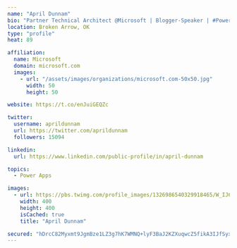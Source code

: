 ```yaml
---
name: "April Dunnam"
bio: "Partner Technical Architect @Microsoft | Blogger-Speaker | #PowerApps, #PowerAutomate, #Office365, #SharePoint | #WIT | #Karaoke Queen"
location: Broken Arrow, OK
type: "profile"
heat: 89

affiliation:
  name: Microsoft
  domain: microsoft.com
  images:
    - url: "/assets/images/organizations/microsoft.com-50x50.jpg"
      width: 50
      height: 50

website: https://t.co/enJuiGEQZc

twitter:
  username: aprildunnam
  url: https://twitter.com/aprildunnam
  followers: 15094

linkedin:
  url: https://www.linkedin.com/public-profile/in/april-dunnam

topics:
  - Power Apps

images:
  - url: https://pbs.twimg.com/profile_images/1326986540329918465/W_IJ6Ih2_400x400.jpg
    width: 400
    height: 400
    isCached: true
    title: "April Dunnam"

secured: "hDrcC82Myxmt9JgmBze1LZ3g7hK7WMNQ+lyF3BaJ2KZXuqwcZ5fikA3IJfSyx4EwD7JcCr1vzY6u+si4uDFmHEsYpVh35rbI4n26s0iCE0TuR+UbbRAQ1bOMOo7Y02IsYrI/itiJgVS3sRCjADynOwMx4dltuRsIMoG+9LPCgmlLG4HElcnrjaB66WvMqqUkik0bxN4vddILLjfsAQGBMGVmugpBP14h1HW6Bd6A1nhsPggiZJvuqYyKb3cTMdebPOsVlkNUzqqb9B5TLp5v+c9deDKnl361i/LBo9GwODN3rtGXaG9/q3m8GUgCsPdfUSgSxk3Di1h7Udld6AUm9GaWxBxiDRiEbIBExO7KadkpTyaOYdp11iyZ02Gm5rLBy3aKaTOYmVocppJQ8z+epQF66jHPt/CjH9tt05GBSfM=;XL4nDLV2xqeKCppZg8xpsw=="
---
```


